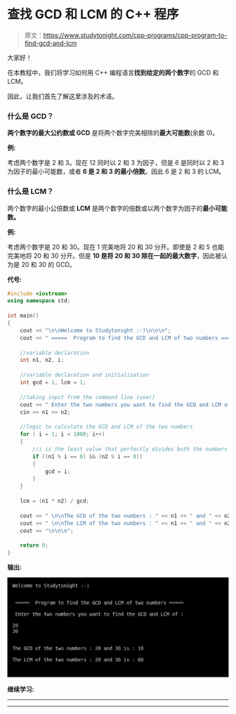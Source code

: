 # 查找 GCD 和 LCM 的 C++ 程序

> 原文：<https://www.studytonight.com/cpp-programs/cpp-program-to-find-gcd-and-lcm>

大家好！

在本教程中，我们将学习如何用 C++ 编程语言**找到给定的两个数字**的 GCD 和 LCM。

因此，让我们首先了解这里涉及的术语。

### 什么是 GCD？

**两个数字的最大公约数或 GCD** 是将两个数字完美相除的**最大可能数**(余数 0)。

**例:**

考虑两个数字是 2 和 3。现在 12 同时以 2 和 3 为因子，但是 6 是同时以 2 和 3 为因子的最小可能数，或者 **6 是 2 和 3 的最小倍数**。因此 6 是 2 和 3 的 LCM。

### 什么是 LCM？

两个数字的最小公倍数或 **LCM** 是两个数字的倍数或以两个数字为因子的**最小可能数。**

**例:**

考虑两个数字是 20 和 30。现在 1 完美地将 20 和 30 分开。即使是 2 和 5 也能完美地将 20 和 30 分开。但是 **10 是将 20 和 30 除在一起的最大数字**，因此被认为是 20 和 30 的 GCD。

**代号:**

```cpp
#include <iostream>
using namespace std;

int main()
{
    cout << "\n\nWelcome to Studytonight :-)\n\n\n";
    cout << " =====  Program to find the GCD and LCM of two numbers ===== \n\n";

    //variable declaration
    int n1, n2, i;

    //variable declaration and initialization
    int gcd = 1, lcm = 1;  

    //taking input from the command line (user)
    cout << " Enter the two numbers you want to find the GCD and LCM of : \n\n";
    cin >> n1 >> n2;

    //logic to calculate the GCD and LCM of the two numbers
    for ( i = 1; i < 1000; i++)
    {
        //i is the least value that perfectly divides both the numbers and hence the GCD
        if ((n1 % i == 0) && (n2 % i == 0))
        {
            gcd = i;          
        }
    }

    lcm = (n1 * n2) / gcd;

    cout << " \n\nThe GCD of the two numbers : " << n1 << " and " << n2 << " is : " << gcd;
    cout << " \n\nThe LCM of the two numbers : " << n1 << " and " << n2 << " is : " << lcm << "\n\n";
    cout << "\n\n\n";

    return 0;
}
```

**输出:**

![C++ gcd and lcm program output](img/126a6af3db7b469b21b96f0c414feaa8.png)

**继续学习:**

* * *

* * *